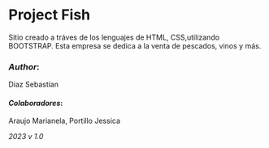 # Project Fish
Sitio creado a tráves de los lenguajes de HTML, CSS,utilizando BOOTSTRAP. Esta empresa se dedica a la venta de pescados, vinos y más.
### _Author_:
 Diaz Sebastían 
#### _Colaboradores_: 
Araujo Marianela, Portillo Jessica

_2023 v 1.0_

